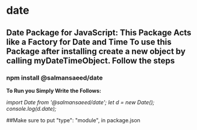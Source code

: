 # date
## Date Package for JavaScript: This Package Acts like a Factory for Date and Time To use this Package after installing create a new object by calling myDateTimeObject. Follow the steps

### npm install @salmansaeed/date 

 **To Run you Simply Write the Follows:** 

*import Date from '@salmansaeed/date';*
*let d = new Date();*
*console.log(d.date);* 

##Make sure to put   "type": "module", in package.json